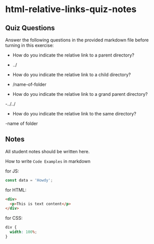 # html-relative-links-quiz-notes

## Quiz Questions

Answer the following questions in the provided markdown file before turning in this exercise:

- How do you indicate the relative link to a parent directory?

- ../

- How do you indicate the relative link to a child directory?

- /name-of-folder

- How do you indicate the relative link to a grand parent directory?

-../../

- How do you indicate the relative link to the same directory?

-name of folder

## Notes

All student notes should be written here.

How to write `Code Examples` in markdown

for JS:

```javascript
const data = 'Howdy';
```

for HTML:

```html
<div>
  <p>This is text content</p>
</div>
```

for CSS:

```css
div {
  width: 100%;
}
```
